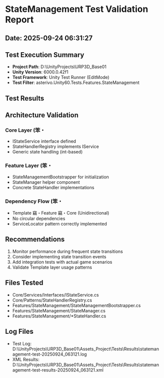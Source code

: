 # StateManagement Test Validation Report

## Date: 2025-09-24 06:31:27

## Test Execution Summary

- **Project Path**: D:\UnityProjects\URP3D_Base01
- **Unity Version**: 6000.0.42f1
- **Test Framework**: Unity Test Runner (EditMode)
- **Test Filter**: asterivo.Unity60.Tests.Features.StateManagement

## Test Results



## Architecture Validation

### Core Layer (笨・
- IStateService interface defined
- StateHandlerRegistry implements IService
- Generic state handling (int-based)

### Feature Layer (笨・
- StateManagementBootstrapper for initialization
- StateManager helper component
- Concrete StateHandler implementations

### Dependency Flow (笨・
- Template 竊・Feature 竊・Core (Unidirectional)
- No circular dependencies
- ServiceLocator pattern correctly implemented

## Recommendations

1. Monitor performance during frequent state transitions
2. Consider implementing state transition events
3. Add integration tests with actual game scenarios
4. Validate Template layer usage patterns

## Files Tested
- Core/Services/Interfaces/IStateService.cs
- Core/Patterns/StateHandlerRegistry.cs
- Features/StateManagement/StateManagementBootstrapper.cs
- Features/StateManagement/StateManager.cs
- Features/StateManagement/*StateHandler.cs

## Log Files
- Test Log: D:\UnityProjects\URP3D_Base01\Assets\_Project\Tests\Results\statemanagement-test-20250924_063121.log
- XML Results: D:\UnityProjects\URP3D_Base01\Assets\_Project\Tests\Results\statemanagement-test-results-20250924_063121.xml
